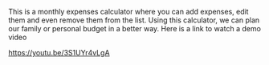 This is a monthly expenses calculator where you can add expenses, edit them and even remove them from the list.
Using this calculator, we can plan our family or personal budget in a better way.
Here is a link to watch a demo video

https://youtu.be/3S1UYr4vLgA
